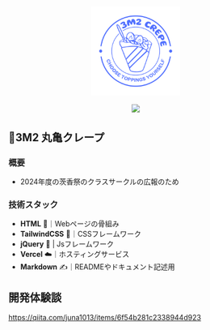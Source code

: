 <p align="center" dir="auto">
  <picture>
    <source media="(prefers-color-scheme: dark)" srcset="https://github.com/Juna1013/3m2-shikousai-marugame/blob/main/3M2%E3%82%B5%E3%83%BC%E3%82%AF%E3%83%AB%E3%82%AB%E3%83%83%E3%83%88.png?raw=true">
    <source media="(prefers-color-scheme: light)" srcset="https://github.com/Juna1013/3m2-shikousai-marugame/blob/main/3M2%E3%82%B5%E3%83%BC%E3%82%AF%E3%83%AB%E3%82%AB%E3%83%83%E3%83%88.png?raw=true">
    <img src="https://github.com/Juna1013/3m2-shikousai-marugame/blob/main/3M2%E3%82%B5%E3%83%BC%E3%82%AF%E3%83%AB%E3%82%AB%E3%83%83%E3%83%88.png?raw=true" alt="Locker.ai" width="35%" height="auto" />
  </picture>
</p>

<p align="center">
  <a href="https://skillicons.dev">
    <img src="https://skillicons.dev/icons?i=html,css,javascript,tailwindcss,jquery,vercel" /></br>
  </a>
</p>

## 🎉3M2 丸亀クレープ

### 概要
- 2024年度の茨香祭のクラスサークルの広報のため

### 技術スタック
- **HTML** 📄｜Webページの骨組み
- **TailwindCSS** 🎨｜CSSフレームワーク
- **jQuery** 🧱 | Jsフレームワーク
- **Vercel** ☁️｜ホスティングサービス
- **Markdown** ✍️｜READMEやドキュメント記述用

## 開発体験談
https://qiita.com/juna1013/items/6f54b281c2338944d923
